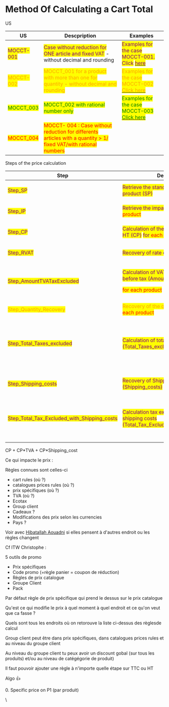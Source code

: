 # Method Of Calculating a Cart Total

US

| US                                           | Descpription                                                                                                                                     | Examples                                                                                                                                                                                                                       |
| -------------------------------------------- | ------------------------------------------------------------------------------------------------------------------------------------------------ | ------------------------------------------------------------------------------------------------------------------------------------------------------------------------------------------------------------------------------ |
| <mark style="color:purple;">MOCCT-001</mark> | <mark style="color:purple;">Case without reduction for ONE article and fixed VAT</mark> - without decimal and rounding                           | <mark style="color:purple;">Examples for the case MOCCT-001. Click</mark> [<mark style="color:purple;">here</mark>](https://docs.google.com/spreadsheets/d/1yHwk9nc1Ab9T6s-fqybFpm6P8ejGac-SpO6miR39uOY/edit#gid=0)            |
| <mark style="color:orange;">MOCCT-002</mark> | <mark style="color:orange;">MOCCT\_001 for a product with more than one for quantity - without decimal and rounding</mark>                       | <mark style="color:orange;">Examples for the case MOCCT-002</mark>      [<mark style="color:orange;">Click here</mark>](https://docs.google.com/spreadsheets/d/1yHwk9nc1Ab9T6s-fqybFpm6P8ejGac-SpO6miR39uOY/edit#gid=43061852) |
| <mark style="color:green;">MOCCT\_003</mark> | <mark style="color:green;">MOCCT\_002 with rational number only</mark>                                                                           | <mark style="color:green;">Examples for the case MOCCT-003</mark> [<mark style="color:green;">Click here</mark>](https://docs.google.com/spreadsheets/d/1yHwk9nc1Ab9T6s-fqybFpm6P8ejGac-SpO6miR39uOY/edit#gid=1249928607)      |
| <mark style="color:red;">MOCCT\_004</mark>   | <mark style="color:red;">MOCCT- 004 : Case without reduction for differents articles with a quantity > 1/ fixed VAT/with rational numbers</mark> |                                                                                                                                                                                                                                |

Steps of the price calculation

| Step                                                                                 | Descpription                                                                                                                                                                                                                                                                                       | Formule                                                                                                                                                                                                                                                                                                                                                                                                                                                            | US                                                                                                                                     |
| ------------------------------------------------------------------------------------ | -------------------------------------------------------------------------------------------------------------------------------------------------------------------------------------------------------------------------------------------------------------------------------------------------- | ------------------------------------------------------------------------------------------------------------------------------------------------------------------------------------------------------------------------------------------------------------------------------------------------------------------------------------------------------------------------------------------------------------------------------------------------------------------ | -------------------------------------------------------------------------------------------------------------------------------------- |
| <mark style="color:purple;">Step\_SP</mark>                                          | <mark style="color:purple;">Retrieve the standard price for</mark> <mark style="color:purple;"></mark>~~<mark style="color:purple;">one</mark>~~ <mark style="color:red;">each</mark> <mark style="color:purple;">product (SP)</mark>                                                              |                                                                                                                                                                                                                                                                                                                                                                                                                                                                    | <mark style="color:purple;">MOCCT-001,</mark> <mark style="color:red;">MOCCT\_004</mark>                                               |
| <mark style="color:purple;">Step\_IP</mark>                                          | <mark style="color:purple;">Retrieve the impact Price (IP)</mark> <mark style="color:red;">for each product</mark>                                                                                                                                                                                 |                                                                                                                                                                                                                                                                                                                                                                                                                                                                    | <mark style="color:purple;">MOCCT-001,</mark> <mark style="color:red;">MOCCT\_004</mark>                                               |
| <p></p><p><mark style="color:purple;">Step_CP</mark></p><p></p>                      | <mark style="color:purple;">Calculation of the price of the combination HT (CP)</mark> <mark style="color:purple;"></mark><mark style="color:red;"><mark style="color:purple;">for<mark style="color:purple;"></mark> <mark style="color:red;"></mark><mark style="color:red;">each product</mark> | <mark style="color:purple;">CP = SP + IP</mark>                                                                                                                                                                                                                                                                                                                                                                                                                    | <mark style="color:purple;">MOCCT-001,</mark> <mark style="color:red;">MOCCT\_004</mark>                                               |
| <p></p><p><mark style="color:purple;">Step_RVAT</mark> </p><p> </p>                  | <mark style="color:purple;">Recovery of rate of VAT (RVAT)</mark>                                                                                                                                                                                                                                  | <mark style="color:purple;">to dig into the specifications (Country, state, zip code) - For now ARBITRARY fixed to 20%</mark>                                                                                                                                                                                                                                                                                                                                      | <mark style="color:purple;">MOCCT-001</mark>                                                                                           |
| <mark style="color:purple;">Step\_AmountTVATaxExcluded</mark>                        | <p><mark style="color:purple;">Calculation of VAT amount on unit price before tax (AmountTVATaxExcluded)</mark></p><p><mark style="color:red;">for each product</mark> </p>                                                                                                                        | <mark style="color:purple;">AmountTVATaxExcluded = RVAT \* CP</mark>                                                                                                                                                                                                                                                                                                                                                                                               | <mark style="color:purple;">MOCCT-001,</mark> <mark style="color:red;">MOCCT\_004</mark>                                               |
| <mark style="color:orange;">Step\_Quantity\_Recovery</mark>                          | <mark style="color:orange;">Recovery of the quantité of CP (Q)</mark> <mark style="color:red;">for each product</mark>                                                                                                                                                                             |                                                                                                                                                                                                                                                                                                                                                                                                                                                                    | <mark style="color:orange;">MOCCT-002,</mark> <mark style="color:red;">MOCCT\_004</mark>                                               |
| <p></p><p> <mark style="color:purple;">Step_Total_Taxes_excluded</mark></p>          | <p><mark style="color:purple;">Calculation of total taxes excluded (Total_Taxes_excluded)</mark> <mark style="color:red;">for all products</mark></p><p></p>                                                                                                                                       | <p><del><mark style="color:purple;">The quantity Q is consider to 1 arbitrary</mark></del></p><p> <del><mark style="color:purple;">Total_Taxes_excluded = 1 * CP</mark></del><mark style="color:purple;">  </mark>                   </p><p> <mark style="color:red;">For all products</mark> <mark style="color:orange;">Total_Taxes_excluded =</mark> <mark style="color:red;">For all products sum of</mark> <mark style="color:orange;">Q * CP</mark>     </p> | <mark style="color:purple;">MOCCT-001,</mark> <mark style="color:orange;">MOCCT-002,</mark> <mark style="color:red;">MOCCT\_004</mark> |
|                                                                                      |                                                                                                                                                                                                                                                                                                    |                                                                                                                                                                                                                                                                                                                                                                                                                                                                    |                                                                                                                                        |
| <p></p><p><mark style="color:purple;">Step_Shipping_costs</mark> </p>                | <mark style="color:purple;">Recovery of Shipping cost Taxes excluded (Shipping\_costs)</mark>                                                                                                                                                                                                      | <p><mark style="color:purple;">Arbitrary</mark> </p><p><mark style="color:purple;">Shipping_costs = 10%</mark></p>                                                                                                                                                                                                                                                                                                                                                 | <mark style="color:purple;">MOCCT-001</mark>                                                                                           |
| <mark style="color:purple;">Step\_Total\_Tax\_Excluded\_with\_Shipping\_costs</mark> |  <mark style="color:purple;">Calculation tax excluded of the total with shipping costs (Total\_Tax\_Excluded\_with\_Shipping\_costs)</mark>                                                                                                                                                        | <p></p><p><mark style="color:purple;">Total_Tax_Excluded_with_Shipping_costs</mark> </p><p><mark style="color:purple;"><strong>=</strong></mark> <mark style="color:red;">Sum for each products (CP * (</mark><del><mark style="color:purple;">1</mark></del> <mark style="color:orange;">Q+ RVAT + Shipping_costs))</mark></p>                                                                                                                                    | <mark style="color:purple;">MOCCT-001,</mark> <mark style="color:orange;">MOCCT-002,</mark> <mark style="color:red;">MOCCT-004</mark>  |
|                                                                                      |                                                                                                                                                                                                                                                                                                    |                                                                                                                                                                                                                                                                                                                                                                                                                                                                    |                                                                                                                                        |
|                                                                                      |                                                                                                                                                                                                                                                                                                    |                                                                                                                                                                                                                                                                                                                                                                                                                                                                    |                                                                                                                                        |

CP + CP\*TVA + CP\*Shipping\_cost







Ce qui impacte le prix :

Règles connues sont celles-ci

* cart rules (où ?)
* catalogues prices rules (où ?)
* prix spécifiques (où ?)
* TVA (où ?)
* Ecotax&#x20;
* Group client
* Cadeaux ?
* Modifications des prix selon les currencies
* Pays ?

Voir avec [Hibatallah Aouadni](http://localhost:5000/u/VFTPTXvHkhc2P65TG4Ec8RBDcyF2 "mention") si elles pensent à d'autres endroit ou les règles changent

Cf ITW Christophe :&#x20;

5 outils de promo&#x20;

* Prix spécifiques
* Code promo (=règle panier = coupon de réduction)
* Règles de prix catalogue
* Groupe Client
* Pack





Par défaut règle de prix spécifique qui prend le dessus sur le prix catalogue



Qu'est ce qui modifie le prix à quel moment à quel endroit et ce qu'on veut que ca fasse ?

Quels sont tous les endroits où on retorouve la liste ci-dessus des règlesde calcul



Group client peut être dans prix spécifiques, dans catalogues prices rules et au niveau du groupe client

Au niveau du groupe client tu peux avoir un discount gobal (sur tous les produits) et/ou au niveau de catégégorie de produit)



Il faut pouvoir ajouter une règle à n'importe quelle étape sur TTC ou HT



Algo :thumbsup:

0\. Specific price on P1 (par produit)



\


